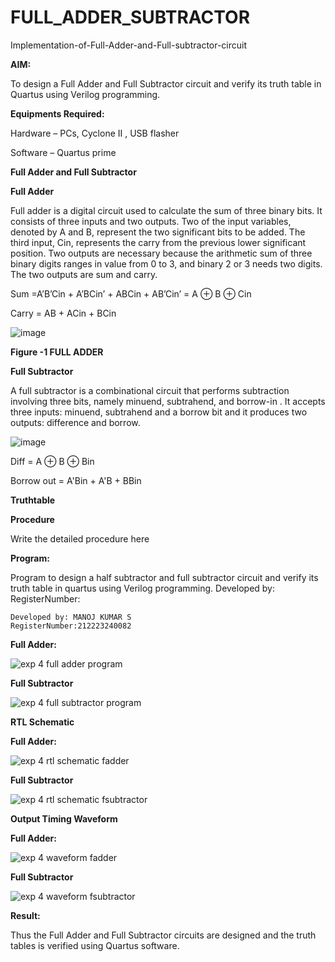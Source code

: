 # FULL_ADDER_SUBTRACTOR

Implementation-of-Full-Adder-and-Full-subtractor-circuit

**AIM:**

To design a Full Adder and Full Subtractor circuit and verify its truth table in Quartus using Verilog programming.

**Equipments Required:**

Hardware – PCs, Cyclone II , USB flasher

Software – Quartus prime

**Full Adder and Full Subtractor**

**Full Adder**

Full adder is a digital circuit used to calculate the sum of three binary bits. It consists of three inputs and two outputs. Two of the input variables, denoted by A and B, represent the two significant bits to be added. The third input, Cin, represents the carry from the previous lower significant position. Two outputs are necessary because the arithmetic sum of three binary digits ranges in value from 0 to 3, and binary 2 or 3 needs two digits. The two outputs are sum and carry.

Sum =A’B’Cin + A’BCin’ + ABCin + AB’Cin’ = A ⊕ B ⊕ Cin 

Carry = AB + ACin + BCin

![image](https://github.com/naavaneetha/FULL_ADDER_SUBTRACTOR/assets/154305477/0f30ba51-5ffb-4198-845f-18e054f675e7)

**Figure -1 FULL ADDER**

**Full Subtractor**

A full subtractor is a combinational circuit that performs subtraction involving three bits, namely minuend, subtrahend, and borrow-in . It accepts three inputs: minuend, subtrahend and a borrow bit and it produces two outputs: difference and borrow.

![image](https://github.com/naavaneetha/FULL_ADDER_SUBTRACTOR/assets/154305477/02b24f51-ab51-4304-9ad6-7b81ffc1ead5)

Diff = A ⊕ B ⊕ Bin 

Borrow out = A'Bin + A'B + BBin

**Truthtable**

**Procedure**

Write the detailed procedure here

**Program:**

Program to design a half subtractor and full subtractor circuit and verify its truth table in quartus using Verilog programming. Developed by: RegisterNumber:
```
Developed by: MANOJ KUMAR S
RegisterNumber:212223240082
```

**Full Adder:**

![exp 4 full adder program](https://github.com/23003250/FULL_ADDER_SUBTRACTOR/assets/139331462/0884a268-00d4-43b9-96b8-1b79335fe773)


**Full Subtractor**

![exp 4 full subtractor program](https://github.com/23003250/FULL_ADDER_SUBTRACTOR/assets/139331462/b416bc1e-5abe-4edc-9e1c-0958f0b1ad86)


**RTL Schematic**

**Full Adder:**

![exp 4 rtl schematic fadder](https://github.com/23003250/FULL_ADDER_SUBTRACTOR/assets/139331462/a8fec4ef-013e-4ab6-9ece-32edb9b7a839)

**Full Subtractor**

![exp 4 rtl schematic fsubtractor](https://github.com/23003250/FULL_ADDER_SUBTRACTOR/assets/139331462/38de2167-852a-45e7-ba22-09af1211a59d)

**Output Timing Waveform**

**Full Adder:**

![exp 4 waveform fadder](https://github.com/23003250/FULL_ADDER_SUBTRACTOR/assets/139331462/9ac232ab-b295-4ab7-8afe-671951daa081)


**Full Subtractor**

![exp 4 waveform fsubtractor](https://github.com/23003250/FULL_ADDER_SUBTRACTOR/assets/139331462/82f281e0-b870-409c-be34-884f15c22d5b)


**Result:**

Thus the Full Adder and Full Subtractor circuits are designed and the truth tables is verified using Quartus software.



